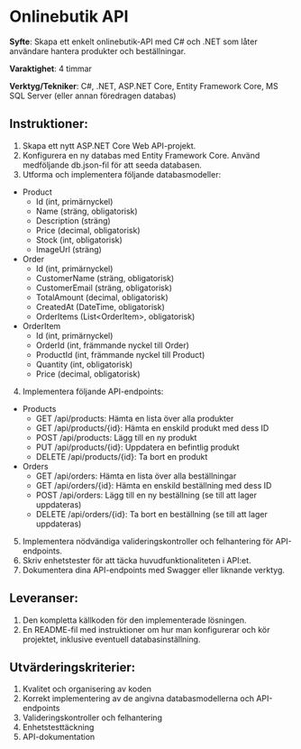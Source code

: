 # Onlinebutik API

<b>Syfte</b>: Skapa ett enkelt onlinebutik-API med C# och .NET som låter användare hantera produkter och beställningar.

<b>Varaktighet</b>: 4 timmar

<b>Verktyg/Tekniker</b>: C#, .NET, ASP.NET Core, Entity Framework Core, MS SQL Server (eller annan föredragen databas)

## Instruktioner:

1. Skapa ett nytt ASP.NET Core Web API-projekt.
2. Konfigurera en ny databas med Entity Framework Core. Använd medföljande db.json-fil för att seeda databasen.
3. Utforma och implementera följande databasmodeller:
- Product
    - Id (int, primärnyckel)
    - Name (sträng, obligatorisk)
    - Description (sträng)
    - Price (decimal, obligatorisk)
    - Stock (int, obligatorisk)
    - ImageUrl (sträng)
- Order
    - Id (int, primärnyckel)
    - CustomerName (sträng, obligatorisk)
    - CustomerEmail (sträng, obligatorisk)
    - TotalAmount (decimal, obligatorisk)
    - CreatedAt (DateTime, obligatorisk)
    - OrderItems (List\<OrderItem\>, obligatorisk)
- OrderItem
    - Id (int, primärnyckel)
    - OrderId (int, främmande nyckel till Order)
    - ProductId (int, främmande nyckel till Product)
    - Quantity (int, obligatorisk)
    - Price (decimal, obligatorisk)
4. Implementera följande API-endpoints:
- Products
    - GET /api/products: Hämta en lista över alla produkter
    - GET /api/products/{id}: Hämta en enskild produkt med dess ID
    - POST /api/products: Lägg till en ny produkt
    - PUT /api/products/{id}: Uppdatera en befintlig produkt
    - DELETE /api/products/{id}: Ta bort en produkt
- Orders
    - GET /api/orders: Hämta en lista över alla beställningar
    - GET /api/orders/{id}: Hämta en enskild beställning med dess ID
    - POST /api/orders: Lägg till en ny beställning (se till att lager uppdateras)
    - DELETE /api/orders/{id}: Ta bort en beställning (se till att lager uppdateras)        
5. Implementera nödvändiga valideringskontroller och felhantering för API-endpoints.
6. Skriv enhetstester för att täcka huvudfunktionaliteten i API:et.
7. Dokumentera dina API-endpoints med Swagger eller liknande verktyg.

## Leveranser:

1. Den kompletta källkoden för den implementerade lösningen.
2. En README-fil med instruktioner om hur man konfigurerar och kör projektet, inklusive eventuell databasinställning.

## Utvärderingskriterier:

1. Kvalitet och organisering av koden
2. Korrekt implementering av de angivna databasmodellerna och API-endpoints
3. Valideringskontroller och felhantering
4. Enhetstesttäckning
5. API-dokumentation
